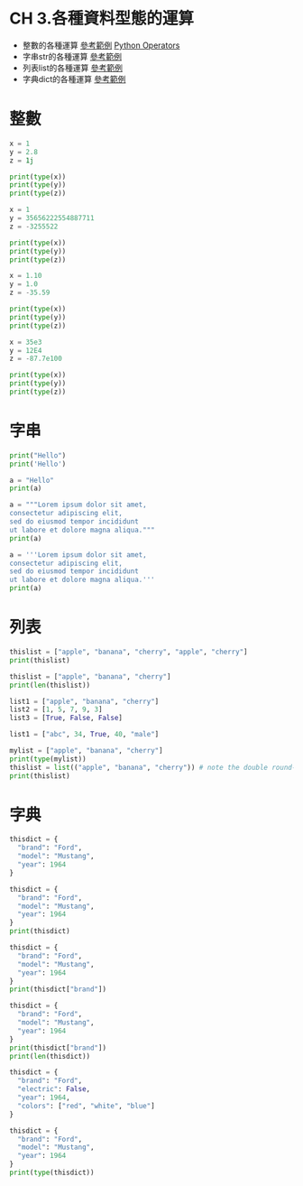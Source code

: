 # CH 3.各種資料型態的運算
  - 整數的各種運算 [參考範例](https://www.w3schools.com/python/python_numbers.asp)  [Python Operators](https://www.w3schools.com/python/python_operators.asp)
  - 字串str的各種運算 [參考範例](https://www.w3schools.com/python/python_strings.asp)
  - 列表list的各種運算  [參考範例](https://www.w3schools.com/python/python_lists.asp)
  - 字典dict的各種運算 [參考範例](https://www.w3schools.com/python/python_dictionaries.asp)
# 整數
```python
x = 1
y = 2.8
z = 1j

print(type(x))
print(type(y))
print(type(z))
```

```python
x = 1
y = 35656222554887711
z = -3255522

print(type(x))
print(type(y))
print(type(z))
```

```python
x = 1.10
y = 1.0
z = -35.59

print(type(x))
print(type(y))
print(type(z))
```

```python
x = 35e3
y = 12E4
z = -87.7e100

print(type(x))
print(type(y))
print(type(z))
```
# 字串
```python
print("Hello")
print('Hello')
```
```python
a = "Hello"
print(a)
```
```python
a = """Lorem ipsum dolor sit amet,
consectetur adipiscing elit,
sed do eiusmod tempor incididunt
ut labore et dolore magna aliqua."""
print(a)
```
```python
a = '''Lorem ipsum dolor sit amet,
consectetur adipiscing elit,
sed do eiusmod tempor incididunt
ut labore et dolore magna aliqua.'''
print(a)
```
# 列表
```python
thislist = ["apple", "banana", "cherry", "apple", "cherry"]
print(thislist)
```
```python
thislist = ["apple", "banana", "cherry"]
print(len(thislist))
```
```python
list1 = ["apple", "banana", "cherry"]
list2 = [1, 5, 7, 9, 3]
list3 = [True, False, False]
```
```python
list1 = ["abc", 34, True, 40, "male"]
```
```python
mylist = ["apple", "banana", "cherry"]
print(type(mylist))
thislist = list(("apple", "banana", "cherry")) # note the double round-brackets
print(thislist)
```
# 字典
```python
thisdict = {
  "brand": "Ford",
  "model": "Mustang",
  "year": 1964
}
```
```python
thisdict = {
  "brand": "Ford",
  "model": "Mustang",
  "year": 1964
}
print(thisdict)
```
```python
thisdict = {
  "brand": "Ford",
  "model": "Mustang",
  "year": 1964
}
print(thisdict["brand"])
```
```python
thisdict = {
  "brand": "Ford",
  "model": "Mustang",
  "year": 1964
}
print(thisdict["brand"])
print(len(thisdict))
```
```python
thisdict = {
  "brand": "Ford",
  "electric": False,
  "year": 1964,
  "colors": ["red", "white", "blue"]
}
```
```python
thisdict = {
  "brand": "Ford",
  "model": "Mustang",
  "year": 1964
}
print(type(thisdict))
```
